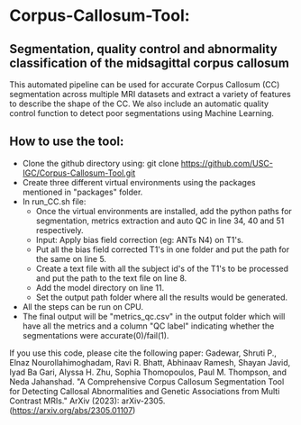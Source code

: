 # Corpus-Callosum-Tool: 
## Segmentation, quality control and abnormality classification of the midsagittal corpus callosum

This automated pipeline can be used for accurate Corpus Callosum (CC) segmentation across multiple MRI datasets and extract a variety of features to describe the shape of the CC. We also include an automatic quality control function to detect poor segmentations using Machine Learning.

## How to use the tool:
* Clone the github directory using: git clone https://github.com/USC-IGC/Corpus-Callosum-Tool.git
* Create three different virtual environments using the packages mentioned in "packages" folder.
* In run_CC.sh file:
  * Once the virtual environments are installed, add the python paths for segmentation, metrics extraction and auto QC in line 34, 40 and 51 respectively.
  * Input: Apply bias field correction (eg: ANTs N4) on T1's.
  * Put all the bias field corrected T1's in one folder and put the path for the same on line 5.
  * Create a text file with all the subject id's of the T1's to be processed and put the path to the text file on line 8.
  * Add the model directory on line 11.
  * Set the output path folder where all the results would be generated.
* All the steps can be run on CPU.
* The final output will be "metrics_qc.csv" in the output folder which will have all the metrics and a column "QC label" indicating whether the segmentations were accurate(0)/fail(1).


If you use this code, please cite the following paper:
Gadewar, Shruti P., Elnaz Nourollahimoghadam, Ravi R. Bhatt, Abhinaav Ramesh, Shayan Javid, Iyad Ba Gari, Alyssa H. Zhu, Sophia Thomopoulos, Paul M. Thompson, and Neda Jahanshad. "A Comprehensive Corpus Callosum Segmentation Tool for Detecting Callosal Abnormalities and Genetic Associations from Multi Contrast MRIs." ArXiv (2023): arXiv-2305. (https://arxiv.org/abs/2305.01107)
